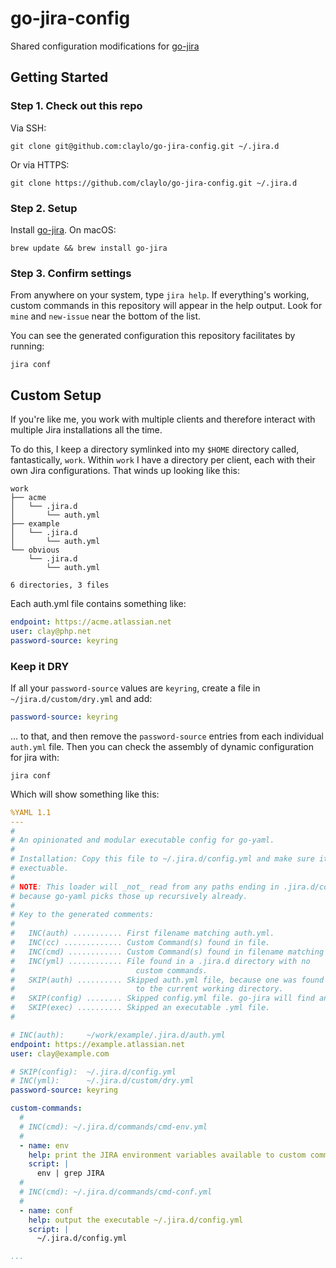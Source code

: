 # go-jira-config

Shared configuration modifications for [go-jira](https://github.com/go-jira/jira)

## Getting Started

### Step 1. Check out this repo

Via SSH:

```
git clone git@github.com:claylo/go-jira-config.git ~/.jira.d
```

Or via HTTPS:

```
git clone https://github.com/claylo/go-jira-config.git ~/.jira.d
```

### Step 2. Setup

Install [go-jira](https://github.com/go-jira/jira). On macOS:

```
brew update && brew install go-jira
```

### Step 3. Confirm settings

From anywhere on your system, type `jira help`. If everything's working, custom commands in this repository will appear in the help output. Look for `mine` and `new-issue` near the bottom of the list.

You can see the generated configuration this repository facilitates by running:

```
jira conf
```

## Custom Setup

If you're like me, you work with multiple clients and therefore interact with multiple Jira installations all the time.

To do this, I keep a directory symlinked into my `$HOME` directory called, fantastically, `work`. Within `work` I have a directory per client, each with their own Jira configurations. That winds up looking like this:

```
work
├── acme
│   └── .jira.d
│       └── auth.yml
├── example
│   └── .jira.d
│       └── auth.yml
└── obvious
    └── .jira.d
        └── auth.yml

6 directories, 3 files
```

Each auth.yml file contains something like:

```yaml
endpoint: https://acme.atlassian.net
user: clay@php.net
password-source: keyring
```

### Keep it DRY

If all your `password-source` values are `keyring`, create a file in `~/jira.d/custom/dry.yml` and add:

```yaml
password-source: keyring
```

... to that, and then remove the `password-source` entries from each individual `auth.yml` file. Then you can check the assembly of dynamic configuration for jira with:

```
jira conf
```

Which will show something like this:

```yaml
%YAML 1.1
---
#
# An opinionated and modular executable config for go-yaml.
#
# Installation: Copy this file to ~/.jira.d/config.yml and make sure it's
# exectuable.
#
# NOTE: This loader will _not_ read from any paths ending in .jira.d/config.yml,
# because go-yaml picks those up recursively already.
#
# Key to the generated comments:
#
#   INC(auth) ........... First filename matching auth.yml.
#   INC(cc) ............. Custom Command(s) found in file.
#   INC(cmd) ............ Custom Command(s) found in filename matching cmd-*.yml.
#   INC(yml) ............ File found in a .jira.d directory with no
#                           custom commands.
#   SKIP(auth) .......... Skipped auth.yml file, because one was found closer
#                           to the current working directory.
#   SKIP(config) ........ Skipped config.yml file. go-jira will find and load.
#   SKIP(exec) .......... Skipped an executable .yml file.
#

# INC(auth):     ~/work/example/.jira.d/auth.yml
endpoint: https://example.atlassian.net
user: clay@example.com

# SKIP(config):  ~/.jira.d/config.yml
# INC(yml):      ~/.jira.d/custom/dry.yml
password-source: keyring

custom-commands:
  #
  # INC(cmd): ~/.jira.d/commands/cmd-env.yml
  #
  - name: env
    help: print the JIRA environment variables available to custom commands
    script: |
      env | grep JIRA
  #
  # INC(cmd): ~/.jira.d/commands/cmd-conf.yml
  #
  - name: conf
    help: output the executable ~/.jira.d/config.yml
    script: |
      ~/.jira.d/config.yml

...
```
